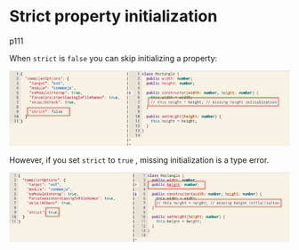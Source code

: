 # Strict property initialization

p111

When `strict` is `false`  you can skip initializing a property:

<img src="imgs/1-strict-false.png" />


However, if you set  `strict` to  `true` , missing initialization is a type error.

<img src="imgs/2-strict-true.png" />



